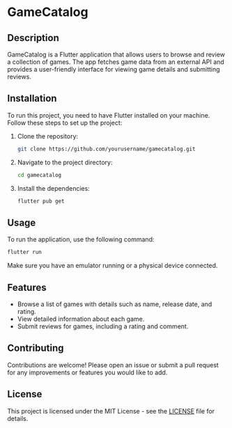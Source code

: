# GameCatalog

## Description
GameCatalog is a Flutter application that allows users to browse and review a collection of games. The app fetches game data from an external API and provides a user-friendly interface for viewing game details and submitting reviews.

## Installation
To run this project, you need to have Flutter installed on your machine. Follow these steps to set up the project:

1. Clone the repository:
   ```bash
   git clone https://github.com/yourusername/gamecatalog.git
   ```
2. Navigate to the project directory:
   ```bash
   cd gamecatalog
   ```
3. Install the dependencies:
   ```bash
   flutter pub get
   ```

## Usage
To run the application, use the following command:
```bash
flutter run
```
Make sure you have an emulator running or a physical device connected.

## Features
- Browse a list of games with details such as name, release date, and rating.
- View detailed information about each game.
- Submit reviews for games, including a rating and comment.

## Contributing
Contributions are welcome! Please open an issue or submit a pull request for any improvements or features you would like to add.

## License
This project is licensed under the MIT License - see the [LICENSE](LICENSE) file for details.

